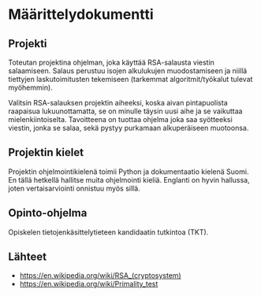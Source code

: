 # Määrittelydokumentti

## Projekti

Toteutan projektina ohjelman, joka käyttää RSA-salausta viestin salaamiseen. Salaus perustuu isojen alkulukujen muodostamiseen ja niillä tiettyjen laskutoimitusten tekemiseen (tarkemmat algoritmit/työkalut tulevat myöhemmin). 

Valitsin RSA-salauksen projektin aiheeksi, koska aivan pintapuolista raapaisua lukuunottamatta, se on minulle täysin uusi aihe ja se vaikuttaa mielenkiintoiselta. Tavoitteena on tuottaa ohjelma joka saa syötteeksi viestin, jonka se salaa, sekä pystyy purkamaan alkuperäiseen muotoonsa.

## Projektin kielet

Projektin ohjelmointikielenä toimii Python ja dokumentaatio kielenä Suomi. En tällä hetkellä hallitse muita ohjelmointi kieliä. Englanti on hyvin hallussa, joten vertaisarviointi onnistuu myös sillä.

## Opinto-ohjelma

Opiskelen tietojenkäsittelytieteen kandidaatin tutkintoa (TKT).

## Lähteet

- https://en.wikipedia.org/wiki/RSA_(cryptosystem)
- https://en.wikipedia.org/wiki/Primality_test
